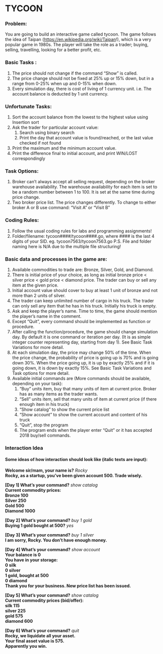 # TYCOON

### Problem:
You are going to build an interactive game called tycoon. The game follows the idea of Taipan (https://en.wikipedia.org/wiki/Taipan!), which is a very popular game in 1980s. The player will take the role as a trader; buying, selling, travelling, looking for a better profit, etc.

### Basic Tasks :
1. The price should not change if the command “Show” is called.
1. The price change should not be fixed at 25% up or 15% down, but in a range from 0-25% when up and 0-15% when down.
1. Every simulation day, there is cost of living of 1 currency unit. i.e. The account balance is deducted by 1 unit currency.

### Unfortunate Tasks:
1. Sort the account balance from the lowest to the highest value using Insertion sort
1. Ask the trader for particular account value:
	1. Search using binary search
	1. Print the day that account value is found/reached, or the last value checked if not found
1. Print the maximum and the minimum account value.
1. Print the difference final to initial account, and print WIN/LOST correspondingly

### Task Options:
1. Broker can’t always accept all selling request, depending on the broker warehouse availability. The warehouse availability for each item is set to be a random number between 1 to 100. It is set at the same time during price change.
1. Two broker price list. The price changes differently. To change to either broker A or B use command: “Visit A” or “Visit B”

### Coding Rules:
1. Follow the usual coding rules for labs and programming assignments!
1. Folder/filename: tycoon####/tycoon####.go, where #### is the last 4 digits of your SID. eg. tycoon7563/tycoon7563.go
P.S. File and folder naming here is N/A due to the multiple file structuring!

### Basic data and processes in the game are:
1. Available commodities to trade are: Bronze, Silver, Gold, and Diamond.
1. There is initial price of your choice, as long as initial bronze price < silver price < gold price < diamond price. The trader can buy or sell any item at the given price.
1. Initial account value should cover to buy at least 1 unit of bronze and not more than 2 units of silver.
1. The trader can keep unlimited number of cargo in his truck. The trader can only sell any item that he has in his truck. Initially his truck is empty.
1. Ask and keep the player’s name. Time to time, the game should mention the player’s name in the comment.
1. Except “Quit”, every command should be implemented as function or procedure.
1. After calling the function/procedure, the game should change simulation day. By default it is one command or iteration per day. (It is as simple integer counter representing day, starting from day 1). See Basic Task Variations for more detail.
1. At each simulation day, the price may change 50% of the time. When the price change, the probability of price is going up is 70% and is going down 30%. When the price going up, it is up by exactly 25% and if it is going down, it is down by exactly 15%. See Basic Task Variations and Task options for more detail.
1. Available initial commands are (More commands should be available, depending on your task):
	1. “Buy” units item, buy that many units of item at current price. Broker has as many items as the trader wants. 
	1. “Sell” units item, sell that many units of item at current price (if there enough item in his truck)
	1. “Show catalog” to show the current price list
	1. “Show account” to show the current account and content of his truck
	1. “Quit”, stop the program
	1. The program ends when the player enter “Quit” or it has accepted 2018 buy/sell commands.

### Interaction Idea

#### Some ideas of how interaction should look like (italic texts are input):

**Welcome sir/mam, your name is?** _Rocky_
<br>
**Rocky, as a startup, you’ve been given account 500. Trade wisely.**
<br>

**[Day 1] What’s your command?** _show catalog_
<br>
**Current commodity prices:**
<br>
**Bronze 100**
<br>
**Silver 250**
<br>
**Gold 500**
<br>
**Diamond 1000**
<br>

**[Day 2] What’s your command?** _buy 1 gold_
<br>
**Buying 1 gold bought at 500?** _yes_
<br>

**[Day 3] What’s your command?** _buy 1 silver_
<br>
**I am sorry, Rocky. You don’t have enough money.**
<br>

**[Day 4] What’s your command?** _show account_
<br>
**Your balance is 0**
<br>
**You have in your storage:**
<br>
**0 silk**
<br>
**0 silver**
<br>
**1 gold, bought at 500**
<br>
**0 diamond**
<br>
**Thank you for your business. New price list has been issued.**
<br>

**[Day 5] What’s your command?** _show catalog_
<br>
**Current commodity prices (bid/offer):**
<br>
**silk 115**
<br>
**silver 225**
<br>
**gold 575**
<br>
**diamond 600**
<br>

**[Day 6] What’s your command?** _quit_
<br>
**Rocky, we liquidate all your asset.**
<br>
**Your final asset value is 575.**
<br>
**Apparently you win.**
<br>
